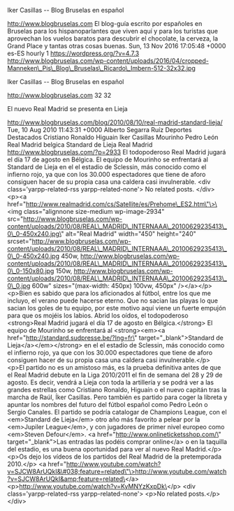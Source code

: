 Iker Casillas -- Blog Bruselas en español

http://www.blogbruselas.com El blog-guía escrito por españoles en
Bruselas para los hispanoparlantes que viven aquí y para los turistas
que aprovechan los vuelos baratos para descubrir el chocolate, la
cerveza, la Grand Place y tantas otras cosas buenas. Sun, 13 Nov 2016
17:05:48 +0000 es-ES hourly 1 https://wordpress.org/?v=4.7.3
http://www.blogbruselas.com/wp-content/uploads/2016/04/cropped-Manneken\_Pis\_Blog\_Bruselas\_Ricardo\_Imbern-512-32x32.jpg

Iker Casillas -- Blog Bruselas en español

http://www.blogbruselas.com 32 32

El nuevo Real Madrid se presenta en Lieja

http://www.blogbruselas.com/blog/2010/08/10/real-madrid-standard-lieja/
Tue, 10 Aug 2010 11:43:31 +0000 Alberto Segarra Ruíz Deportes Destacados
Cristiano Ronaldo Higuain Iker Casillas Mourinho Pedro León Real Madrid
belgica Standard de Lieja Real Madrid
http://www.blogbruselas.com/?p=2933 El todopoderoso Real Madrid jugará
el día 17 de agosto en Bélgica. El equipo de Mourinho se enfrentará al
Standard de Lieja en el el estadio de Sclessin, más conocido como el
infierno rojo, ya que con los 30.000 espectadores que tiene de aforo
consiguen hacer de su propia casa una caldera casi invulnerable. \<div
class=\'yarpp-related-rss yarpp-related-none\'\> No related posts.
\</div\> \<p\>\<a
href=\"http://www.realmadrid.com/cs/Satellite/es/Prehome\_ES2.htm\"\>\<img
class=\"alignnone size-medium wp-image-2934\"
src=\"http://www.blogbruselas.com/wp-content/uploads/2010/08/REAL\_MADRID\_INTERNAAA\_20100629235413\_0\_0-450x240.jpg\"
alt=\"Real Madrid\" width=\"450\" height=\"240\"
srcset=\"http://www.blogbruselas.com/wp-content/uploads/2010/08/REAL\_MADRID\_INTERNAAA\_20100629235413\_0\_0-450x240.jpg
450w,
http://www.blogbruselas.com/wp-content/uploads/2010/08/REAL\_MADRID\_INTERNAAA\_20100629235413\_0\_0-150x80.jpg
150w,
http://www.blogbruselas.com/wp-content/uploads/2010/08/REAL\_MADRID\_INTERNAAA\_20100629235413\_0\_0.jpg
600w\" sizes=\"(max-width: 450px) 100vw, 450px\" /\>\</a\>\</p\>
\<p\>Bien es sabido que para los aficionados al fútbol, entre los que me
incluyo, el verano puede hacerse eterno. Que no sacian las playas lo que
sacian los goles de tu equipo, por este motivo aquí viene un fuerte
empujón para que os mojéis los labios. Abrid los oídos, el todopoderoso
\<strong\>Real Madrid jugará el día 17 de agosto en Bélgica.\</strong\>
El equipo de Mourinho se enfrentará al \<strong\>\<em\>\<a
href=\"http://standard.sudpresse.be/?lng=fr\"
target=\"\_blank\"\>Standard de Lieja\</a\>\</em\>\</strong\> en el el
estadio de Sclessin, más conocido como el infierno rojo, ya que con los
30.000 espectadores que tiene de aforo consiguen hacer de su propia casa
una caldera casi invulnerable.\</p\> \<p\>El partido no es un amistoso
más, es la prueba definitiva antes de que el Real Madrid debute en la
Liga 2010/2011 el fin de semana del 28 y 29 de agosto. Es decir, vendrá
a Lieja con toda la artillería y se podrá ver a las grandes estrellas
como Cristiano Ronaldo, Higuaín o el nuevo capitán tras la marcha de
Raúl, Íker Casillas. Pero también es partido para coger la libreta y
apuntar los nombres del futuro del fútbol español como Pedro León o
Sergio Canales. El partido se podría catalogar de Champions League, con
el \<em\>Standard de Lieja\</em\> otro año más favorito a pelear por la
\<em\>Jupiler League\</em\>, y con jugadores de primer nivel europeo
como \<em\>Steven Defour\</em\>. \<a
href=\"http://www.onlineticketsshop.com/\" target=\"\_blank\"\>Las
entradas las podéis comprar online\</a\> o en la taquilla del estadio,
es una buena oportunidad para ver al nuevo Real Madrid.\</p\> \<p\>Os
dejo los vídeos de los partidos del Real Madrid de la pretemporada
2010.\</p\> \<a
href=\"http://www.youtube.com/watch?v=SJCW8ArUQkI&\#038;feature=related\"\>http://www.youtube.com/watch?v=SJCW8ArUQkI&amp;feature=related\</a\>
\<p\>http://www.youtube.com/watch?v=KyMNYzKxpDk\</p\> \<div
class=\'yarpp-related-rss yarpp-related-none\'\> \<p\>No related
posts.\</p\> \</div\>
